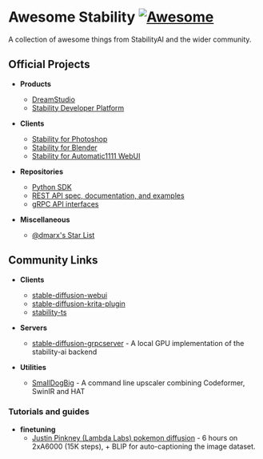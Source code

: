 # Awesome Stability [![Awesome](https://awesome.re/badge.svg)](https://awesome.re)
A collection of awesome things from StabilityAI and the wider community.

## Official Projects

- **Products**
  - [DreamStudio](https://dreamstudio.ai/)
  - [Stability Developer Platform](https://platform.stability.ai/)
  
- **Clients**
  - [Stability for Photoshop](https://platform.stability.ai/docs/integrations/photoshop)
  - [Stability for Blender](https://platform.stability.ai/docs/integrations/blender)
  - [Stability for Automatic1111 WebUI](https://github.com/Stability-AI/webui-stability-api)

- **Repositories**
  - [Python SDK](https://github.com/Stability-AI/stability-sdk)
  - [REST API spec, documentation, and examples](https://github.com/Stability-AI/REST-API)
  - [gRPC API interfaces](https://github.com/Stability-AI/api-interfaces)
  
- **Miscellaneous**
  - [@dmarx's Star List](https://github.com/stars/dmarx/lists/sd-public-projects)

## Community Links

- **Clients**
  - [stable-diffusion-webui](https://github.com/sd-webui/stable-diffusion-webui)
  - [stable-diffusion-krita-plugin](https://github.com/sddebz/stable-diffusion-krita-plugin)
  - [stability-ts](https://github.com/jakiestfu/stability-ts)

- **Servers**
  - [stable-diffusion-grpcserver](https://github.com/hafriedlander/stable-diffusion-grpcserver) - A local GPU implementation of the stability-ai backend

- **Utilities**
  - [SmallDogBig](https://github.com/hafriedlander/SmallDogBig) - A command line upscaler combining Codeformer, SwinIR and HAT

### Tutorials and guides

- **finetuning**
  - [Justin Pinkney (Lambda Labs) pokemon diffusion](https://github.com/LambdaLabsML/examples/tree/main/stable-diffusion-finetuning) - 6 hours on 2xA6000 (15K steps), + BLIP for auto-captioning the image dataset.
